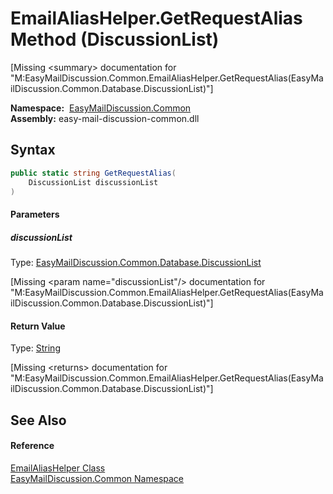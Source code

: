 EmailAliasHelper.GetRequestAlias Method (DiscussionList)
========================================================

[Missing &lt;summary> documentation for "M:EasyMailDiscussion.Common.EmailAliasHelper.GetRequestAlias(EasyMailDiscussion.Common.Database.DiscussionList)"]


  **Namespace:**  [EasyMailDiscussion.Common][1]  
  **Assembly:** easy-mail-discussion-common.dll

Syntax
------

```csharp
public static string GetRequestAlias(
	DiscussionList discussionList
)
```

#### Parameters

##### *discussionList*
Type: [EasyMailDiscussion.Common.Database.DiscussionList][2]  

[Missing &lt;param name="discussionList"/> documentation for "M:EasyMailDiscussion.Common.EmailAliasHelper.GetRequestAlias(EasyMailDiscussion.Common.Database.DiscussionList)"]


#### Return Value
Type: [String][3]  

[Missing &lt;returns> documentation for "M:EasyMailDiscussion.Common.EmailAliasHelper.GetRequestAlias(EasyMailDiscussion.Common.Database.DiscussionList)"]


See Also
--------

#### Reference
[EmailAliasHelper Class][4]  
[EasyMailDiscussion.Common Namespace][1]  

[1]: ../README.md
[2]: ../../EasyMailDiscussion.Common.Database/DiscussionList/README.md
[3]: https://docs.microsoft.com/dotnet/api/system.string
[4]: README.md